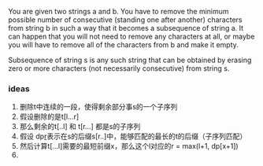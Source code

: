 You are given two strings a and b. You have to remove the minimum possible number of consecutive (standing one after another) characters from string b in such a way that it becomes a subsequence of string a. It can happen that you will not need to remove any characters at all, or maybe you will have to remove all of the characters from b and make it empty.

Subsequence of string s is any such string that can be obtained by erasing zero or more characters (not necessarily consecutive) from string s.

### ideas
1. 删除t中连续的一段，使得剩余部分事s的一个子序列
2. 假设删除的是t[l...r]
3. 那么剩余的t[..l] 和 t[r...] 都是s的子序列
4. 假设 dp[r](r是s的下标)表示在s的后缀s[r..]中，能够匹配的最长的t的后缀（子序列匹配）
5. 然后计算t[...l]需要的最短前缀x，那么这个l对应的r = max(l+1, dp[x+1])
6. 